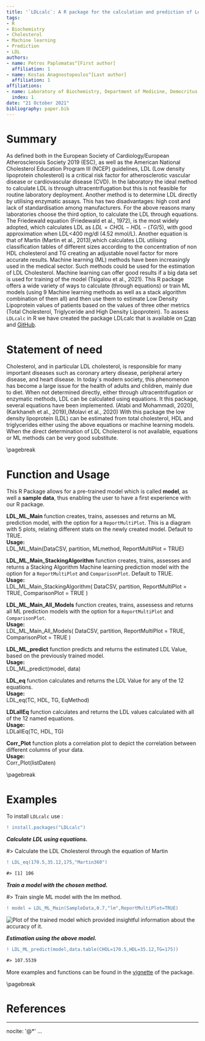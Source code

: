 ```yaml
---
title: '`LDLcalc`: A R package for the calculation and prediction of Low Density Lipoprotein Values'
tags:
- R
- Biochemistry
- Cholesterol
- Machine learning
- Prediction
- LDL
authors:
- name: Petros Paplomatas^[First author]
  affiliation: 1
- name: Kostas Anagnostopoulos^[Last author]
  affiliation: 1
affiliations:
- name: Laboratory of Biochemistry, Department of Medicine, Democritus University of Thrace, Alexandroupolis, Greece
  index: 1
date: "21 October 2021"
bibliography: paper.bib
---
```




# Summary

As defined both in the European Society of Cardiology/European Atherosclerosis Society 2019 (ESC), as well as the American National Cholesterol Education Program III (NCEP) guidelines, LDL (Low density lipoprotein cholesterol) is a critical risk factor for atherosclerotic vascular disease or cardiovascular disease (CVD). In the laboratory the ideal method to calculate LDL is through ultracentrifugation but this is not feasible for routine laboratory deployment. Another method is to determine LDL directly by utilising enzymatic assays. This has two disadvantages: high cost and lack of standardisation among manufacturers. For the above reasons many laboratories choose the third option, to calculate the LDL through equations. The Friedewald equation (Friedewald et al., 1972), is the most widely adopted, which calculates LDL as $LDL = CHOL - HDL - (TG/5)$, with good approximation when LDL<400 mg/dl (4.52 mmol/L). Another equation is that of Martin (Martin et al., 2013),which calculates LDL utilising classification tables of different sizes according to the concentration of non HDL cholesterol and TG creating an adjustable novel factor for more accurate results.
Machine learning (ML) methods have been increasingly used in the medical sector. Such methods could be used for the estimation of LDL Cholesterol. Machine learning can offer good results if a big data set is used for training of the model (Tsigalou et al., 2021).
This R package offers a wide variety of ways to calculate (through equations) or train ML models (using 9 Machine learning methods as well as a stack algorithm combination of them all) and then use them to estimate Low Density Lipoprotein values of patients based on the values of three other metrics (Total Cholesterol, Triglyceride and High Density Lipoprotein).
To assess ``LDLcalc`` in R we have created the package LDLcalc that is available on  [Cran](https://cran.r-project.org/web/packages/LDLcalc/index.html) and  [GitHub](https://github.com/PaplomatasP/LDLcalculation/tree/main/LDLcalc).

# Statement of need

Cholesterol, and in particular LDL cholesterol, is responsible for many important diseases such as coronary artery disease, peripheral artery disease, and heart disease. In today`s modern society, this phenomenon has become a large issue for the health of adults and children, mainly due to diet.
When not determined directly, either through ultracentrifugation or enzymatic methods, LDL can be calculated using equations. It this package, several equations have been implemented. (Atabi and Mohammadi, 2020),(Karkhaneh et al., 2019),(Molavi et al., 2020)
With this package the low density lipoprotein (LDL) can be estimated from total cholesterol, HDL and triglycerides either using the above equations or machine learning models. When the direct determination of LDL Cholesterol is not available, equations or ML methods can be very good substitute.  

\pagebreak

# Function and Usage

This R Package allows for a pre-trained model which is called **model**, as well a **sample data**, thus enabling the user to have a first experience with our  R package.

**LDL_ML_Main** function creates, trains, assesses and returns an ML prediction model, with the option for a ``ReportMultiPlot``.  This is a diagram with 5 plots, relating different stats on the newly created model. Default to TRUE.\
**Usage:**\
LDL_ML_Main(DataCSV, partition, MLmethod, ReportMultiPlot = TRUE)

**LDL_ML_Main_StackingAlgorithm** function creates, trains, assesses and returns a Stacking Algorithm Machine learning prediction model with the option for a ``ReportMultiPlot`` and ``ComparisonPlot``. Default to TRUE.\
**Usage:**\
LDL_ML_Main_StackingAlgorithm(
DataCSV,
partition,
ReportMultiPlot = TRUE,
ComparisonPlot = TRUE
) 

**LDL_ML_Main_All_Models** function creates, trains, assessess and returns  all ML prediction models with the option for a ``ReportMultiPlot`` and ``ComparisonPlot``.\
**Usage:**\
LDL_ML_Main_All_Models(
DataCSV,
partition,
ReportMultiPlot = TRUE,
ComparisonPlot = TRUE
)

**LDL_ML_predict** function predicts and returns the estimated LDL Value, based on the previously trained model.\
**Usage:**\
LDL_ML_predict(model, data)

**LDL_eq** function calculates and returns the LDL Value for any of the 12 equations.\
**Usage:**\
LDL_eq(TC, HDL, TG, EqMethod)

**LDLallEq** function calculates and returns the LDL values calculated with all of the 12 named equations.\
**Usage:**\
LDLallEq(TC, HDL, TG)

**Corr_Plot** function plots a correlation plot to depict the correlation between different columns of your data.\
**Usage:**\
Corr_Plot(listDaten)



\pagebreak


# Examples  

To install ``LDLcalc`` use :

```diff
! install.packages("LDLcalc")
```


***Calculate LDL using equations.***


#> Calculate the LDL Cholesterol through the equation of Martin

```diff
! LDL_eq(170.5,35.12,175,"Martin360")

#> [1] 106
```


***Train a model with the chosen method.***


#> Train single ML model with the lm method.
```diff
! model = LDL_ML_Main(SampleData,0.7,"lm",ReportMultiPlot=TRUE)
```

![Plot of the trained model which provided insightful information about the accuracy of it.](https://github.com/PaplomatasP/LDLcalculation/blob/main/LDLcalc/Paper/ModelPlot.png?raw=true)



***Estimation using the above model.***

```diff
! LDL_ML_predict(model,data.table(CHOL=170.5,HDL=35.12,TG=175))

#> 107.5539
```



More examples and functions can be found in the [vignette](https://sciencesandresearch.com/wp-content/uploads/2021/10/LDLcalcTutorial-1.pdf) of the package.


\pagebreak

# References

---
nocite: '@*'
...
